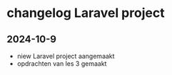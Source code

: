 # changelog Laravel project

## 2024-10-9

* niew Laravel project aangemaakt
* opdrachten van les 3 gemaakt
